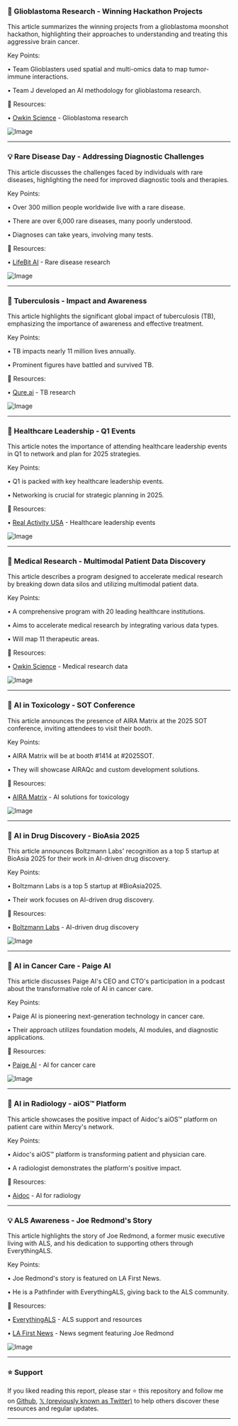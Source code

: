### 🤖 Glioblastoma Research - Winning Hackathon Projects

This article summarizes the winning projects from a glioblastoma moonshot hackathon, highlighting their approaches to understanding and treating this aggressive brain cancer.

Key Points:

• Team Glioblasters used spatial and multi-omics data to map tumor-immune interactions.

• Team J developed an AI methodology for glioblastoma research.


🔗 Resources:

• [Owkin Science](https://x.com/OwkinScience) -  Glioblastoma research


![Image](https://pbs.twimg.com/media/Gk3adc8WAAABx6Z?format=png&name=small)



---
### 💡 Rare Disease Day - Addressing Diagnostic Challenges

This article discusses the challenges faced by individuals with rare diseases, highlighting the need for improved diagnostic tools and therapies.

Key Points:

• Over 300 million people worldwide live with a rare disease.

• There are over 6,000 rare diseases, many poorly understood.


• Diagnoses can take years, involving many tests.


🔗 Resources:

• [LifeBit AI](https://x.com/lifebitAI) - Rare disease research

![Image](https://pbs.twimg.com/media/Gk3Z4r0XIAA5mXZ?format=jpg&name=small)



---
### 🤖 Tuberculosis - Impact and Awareness

This article highlights the significant global impact of tuberculosis (TB), emphasizing the importance of awareness and effective treatment.

Key Points:

• TB impacts nearly 11 million lives annually.

• Prominent figures have battled and survived TB.



🔗 Resources:

• [Qure.ai](https://x.com/qure_ai) - TB research


![Image](https://pbs.twimg.com/ext_tw_video_thumb/1895378919899209728/pu/img/sTHdMAsVJzDlmPAF.jpg)



---
### 🚀 Healthcare Leadership - Q1 Events

This article notes the importance of attending healthcare leadership events in Q1 to network and plan for 2025 strategies.

Key Points:

• Q1 is packed with key healthcare leadership events.

• Networking is crucial for strategic planning in 2025.



🔗 Resources:

• [Real Activity USA](https://x.com/realactivityusa) - Healthcare leadership events


![Image](https://pbs.twimg.com/media/Gky2KbAX0AAhL19?format=jpg&name=small)



---
### 🤖 Medical Research - Multimodal Patient Data Discovery

This article describes a program designed to accelerate medical research by breaking down data silos and utilizing multimodal patient data.


Key Points:

• A comprehensive program with 20 leading healthcare institutions.

• Aims to accelerate medical research by integrating various data types.

• Will map 11 therapeutic areas.



🔗 Resources:

• [Owkin Science](https://x.com/OwkinScience) -  Medical research data


![Image](https://pbs.twimg.com/ext_tw_video_thumb/1895050137921028097/pu/img/ipR4zEATM4af3bOb.jpg)



---
### 🚀 AI in Toxicology - SOT Conference

This article announces the presence of AIRA Matrix at the 2025 SOT conference, inviting attendees to visit their booth.

Key Points:

• AIRA Matrix will be at booth #1414 at #2025SOT.

• They will showcase AIRAQc and custom development solutions.



🔗 Resources:

• [AIRA Matrix](https://x.com/airamatrix) - AI solutions for toxicology


![Image](https://pbs.twimg.com/media/Gkyt4SCWkAAP-wv?format=jpg&name=small)



---
### 🚀 AI in Drug Discovery - BioAsia 2025

This article announces Boltzmann Labs' recognition as a top 5 startup at BioAsia 2025 for their work in AI-driven drug discovery.


Key Points:

• Boltzmann Labs is a top 5 startup at #BioAsia2025.

• Their work focuses on AI-driven drug discovery.



🔗 Resources:

• [Boltzmann Labs](https://x.com/LabsBoltzmann) - AI-driven drug discovery


![Image](https://pbs.twimg.com/media/Gkya_T7WgAAoC-h?format=jpg&name=small)



---
### 🤖 AI in Cancer Care - Paige AI

This article discusses Paige AI's CEO and CTO's participation in a podcast about the transformative role of AI in cancer care.


Key Points:

• Paige AI is pioneering next-generation technology in cancer care.

• Their approach utilizes foundation models, AI modules, and diagnostic applications.



🔗 Resources:

• [Paige AI](https://x.com/paige_ai) - AI for cancer care


![Image](https://pbs.twimg.com/amplify_video_thumb/1894399563391184896/img/qbr3-3QAk4IpHJok.jpg)



---
### 🤖 AI in Radiology - aiOS™ Platform

This article showcases the positive impact of Aidoc's aiOS™ platform on patient care within Mercy's network.


Key Points:

• Aidoc's aiOS™ platform is transforming patient and physician care.

• A radiologist demonstrates the platform's positive impact.



🔗 Resources:

• [Aidoc](https://x.com/aidocmed) - AI for radiology


---
### 💡 ALS Awareness - Joe Redmond's Story

This article highlights the story of Joe Redmond, a former music executive living with ALS, and his dedication to supporting others through EverythingALS.


Key Points:

• Joe Redmond's story is featured on LA First News.

• He is a Pathfinder with EverythingALS, giving back to the ALS community.



🔗 Resources:

• [EverythingALS](https://x.com/everything_als) - ALS support and resources

• [LA First News](https://x.com/LAFirstNews) - News segment featuring Joe Redmond

![Image](https://pbs.twimg.com/media/Gko8fZVXMAETUTh?format=jpg&name=small)


---

### ⭐️ Support

If you liked reading this report, please star ⭐️ this repository and follow me on [Github](https://github.com/Drix10), [𝕏 (previously known as Twitter)](https://x.com/DRIX_10_) to help others discover these resources and regular updates.

---